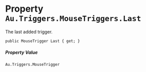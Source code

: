 # Property `Au.Triggers.MouseTriggers.Last`

The last added trigger.

```
public MouseTrigger Last { get; }
```

##### Property Value

`Au.Triggers.MouseTrigger`